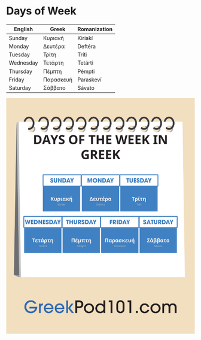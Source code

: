 # Days of Week

|English|Greek|Romanization|
|-------|-----|------------|
|Sunday|Κυριακή|Kiriakí|
|Monday|Δευτέρα|Deftéra|
|Tuesday|Τρίτη|Tríti|
|Wednesday|Τετάρτη|Tetárti|
|Thursday|Πέμπτη|Pémpti|
|Friday|Παρασκευή|Paraskeví|
|Saturday|Σάββατο|Sávato|

![Days of Week](./days-of-week.png)
